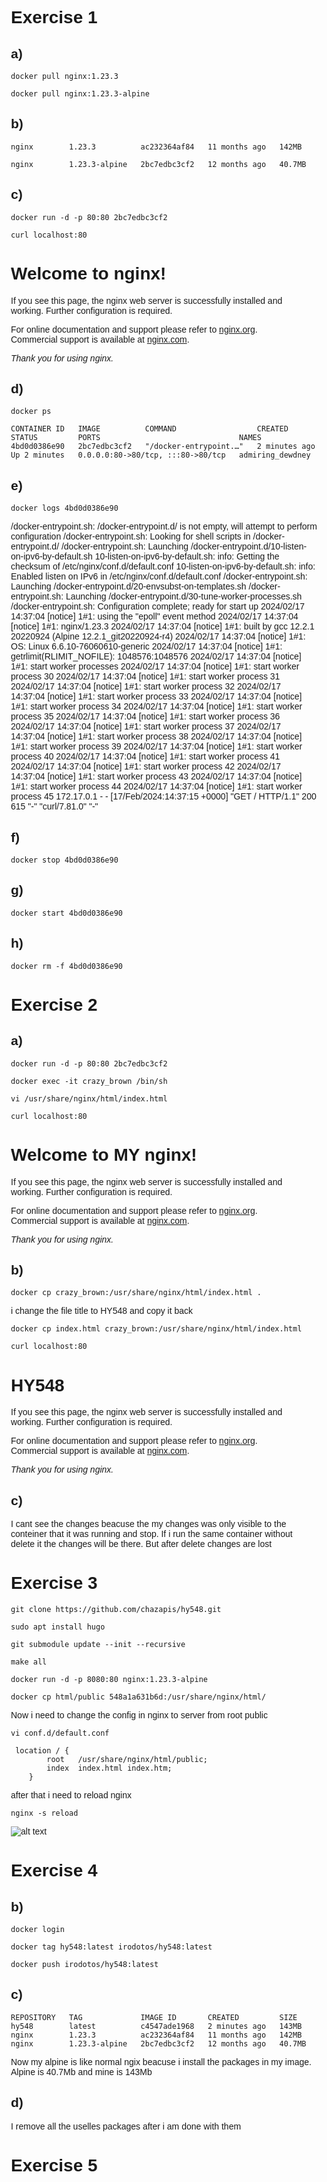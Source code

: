 # Exercise 1
## a)
`docker pull nginx:1.23.3`

`docker pull nginx:1.23.3-alpine`
## b)
`nginx        1.23.3          ac232364af84   11 months ago   142MB`

`nginx        1.23.3-alpine   2bc7edbc3cf2   12 months ago   40.7MB`
## c)
`docker run -d -p 80:80 2bc7edbc3cf2`

`curl localhost:80`


<!DOCTYPE html>
<html>
<head>
<title>Welcome to nginx!</title>
<style>
html { color-scheme: light dark; }
body { width: 35em; margin: 0 auto;
font-family: Tahoma, Verdana, Arial, sans-serif; }
</style>
</head>
<body>
<h1>Welcome to nginx!</h1>
<p>If you see this page, the nginx web server is successfully installed and
working. Further configuration is required.</p>

<p>For online documentation and support please refer to
<a href="http://nginx.org/">nginx.org</a>.<br/>
Commercial support is available at
<a href="http://nginx.com/">nginx.com</a>.</p>

<p><em>Thank you for using nginx.</em></p>
</body>
</html>

## d)
`docker ps`

```
CONTAINER ID   IMAGE          COMMAND                  CREATED         STATUS         PORTS                               NAMES
4bd0d0386e90   2bc7edbc3cf2   "/docker-entrypoint.…"   2 minutes ago   Up 2 minutes   0.0.0.0:80->80/tcp, :::80->80/tcp   admiring_dewdney
```

## e)

`docker logs 4bd0d0386e90`

/docker-entrypoint.sh: /docker-entrypoint.d/ is not empty, will attempt to perform configuration
/docker-entrypoint.sh: Looking for shell scripts in /docker-entrypoint.d/
/docker-entrypoint.sh: Launching /docker-entrypoint.d/10-listen-on-ipv6-by-default.sh
10-listen-on-ipv6-by-default.sh: info: Getting the checksum of /etc/nginx/conf.d/default.conf
10-listen-on-ipv6-by-default.sh: info: Enabled listen on IPv6 in /etc/nginx/conf.d/default.conf
/docker-entrypoint.sh: Launching /docker-entrypoint.d/20-envsubst-on-templates.sh
/docker-entrypoint.sh: Launching /docker-entrypoint.d/30-tune-worker-processes.sh
/docker-entrypoint.sh: Configuration complete; ready for start up
2024/02/17 14:37:04 [notice] 1#1: using the "epoll" event method
2024/02/17 14:37:04 [notice] 1#1: nginx/1.23.3
2024/02/17 14:37:04 [notice] 1#1: built by gcc 12.2.1 20220924 (Alpine 12.2.1_git20220924-r4) 
2024/02/17 14:37:04 [notice] 1#1: OS: Linux 6.6.10-76060610-generic
2024/02/17 14:37:04 [notice] 1#1: getrlimit(RLIMIT_NOFILE): 1048576:1048576
2024/02/17 14:37:04 [notice] 1#1: start worker processes
2024/02/17 14:37:04 [notice] 1#1: start worker process 30
2024/02/17 14:37:04 [notice] 1#1: start worker process 31
2024/02/17 14:37:04 [notice] 1#1: start worker process 32
2024/02/17 14:37:04 [notice] 1#1: start worker process 33
2024/02/17 14:37:04 [notice] 1#1: start worker process 34
2024/02/17 14:37:04 [notice] 1#1: start worker process 35
2024/02/17 14:37:04 [notice] 1#1: start worker process 36
2024/02/17 14:37:04 [notice] 1#1: start worker process 37
2024/02/17 14:37:04 [notice] 1#1: start worker process 38
2024/02/17 14:37:04 [notice] 1#1: start worker process 39
2024/02/17 14:37:04 [notice] 1#1: start worker process 40
2024/02/17 14:37:04 [notice] 1#1: start worker process 41
2024/02/17 14:37:04 [notice] 1#1: start worker process 42
2024/02/17 14:37:04 [notice] 1#1: start worker process 43
2024/02/17 14:37:04 [notice] 1#1: start worker process 44
2024/02/17 14:37:04 [notice] 1#1: start worker process 45
172.17.0.1 - - [17/Feb/2024:14:37:15 +0000] "GET / HTTP/1.1" 200 615 "-" "curl/7.81.0" "-"


## f)

`docker stop 4bd0d0386e90`

## g)

`docker start 4bd0d0386e90`

## h)

`docker rm -f 4bd0d0386e90`

# Exercise 2

## a)

`docker run -d -p 80:80 2bc7edbc3cf2`

`docker exec -it crazy_brown /bin/sh`

`vi /usr/share/nginx/html/index.html`

`curl localhost:80`

<!DOCTYPE html>
<html>
<head>
<title>Welcome to MY nginx!</title>
<style>
html { color-scheme: light dark; }
body { width: 35em; margin: 0 auto;
font-family: Tahoma, Verdana, Arial, sans-serif; }
</style>
</head>
<body>
<h1>Welcome to MY nginx!</h1>
<p>If you see this page, the nginx web server is successfully installed and
working. Further configuration is required.</p>

<p>For online documentation and support please refer to
<a href="http://nginx.org/">nginx.org</a>.<br/>
Commercial support is available at
<a href="http://nginx.com/">nginx.com</a>.</p>

<p><em>Thank you for using nginx.</em></p>
</body>
</html>


## b)

`docker cp crazy_brown:/usr/share/nginx/html/index.html .`

i change the file title to HY548 and copy it back

`docker cp index.html crazy_brown:/usr/share/nginx/html/index.html`

`curl localhost:80`

<!DOCTYPE html>
<html>
<head>
<title>Welcome to MY nginx!</title>
<style>
html { color-scheme: light dark; }
body { width: 35em; margin: 0 auto;
font-family: Tahoma, Verdana, Arial, sans-serif; }
</style>
</head>
<body>
<h1>HY548</h1>
<p>If you see this page, the nginx web server is successfully installed and
working. Further configuration is required.</p>

<p>For online documentation and support please refer to
<a href="http://nginx.org/">nginx.org</a>.<br/>
Commercial support is available at
<a href="http://nginx.com/">nginx.com</a>.</p>

<p><em>Thank you for using nginx.</em></p>
</body>
</html>


## c)

I cant see the changes beacuse the my changes was only visible to the conteiner that it was running and stop. If i run the same container without delete it the changes will be there. But after delete changes are lost

# Exercise 3

`git clone https://github.com/chazapis/hy548.git`

`sudo apt install hugo`

`git submodule update --init --recursive`

`make all`

`docker run -d -p 8080:80 nginx:1.23.3-alpine`

`docker cp html/public 548a1a631b6d:/usr/share/nginx/html/`

Now i need to change the config in nginx to server from root public

`vi conf.d/default.conf`

```
 location / {
        root   /usr/share/nginx/html/public;
        index  index.html index.htm;
    }
```
after that i need to reload nginx 

`nginx -s reload`

![alt text](hy548-site.png)

# Exercise 4

## b)
`docker login`

`docker tag hy548:latest irodotos/hy548:latest`

`docker push irodotos/hy548:latest`

## c)

```
REPOSITORY   TAG             IMAGE ID       CREATED         SIZE
hy548        latest          c4547ade1968   2 minutes ago   143MB
nginx        1.23.3          ac232364af84   11 months ago   142MB
nginx        1.23.3-alpine   2bc7edbc3cf2   12 months ago   40.7MB
```
Now my alpine is like normal ngix beacuse i install the packages in my image.
Alpine is 40.7Mb and mine is 143Mb


## d)

I remove all the uselles packages after i am done with them

# Exercise 5
